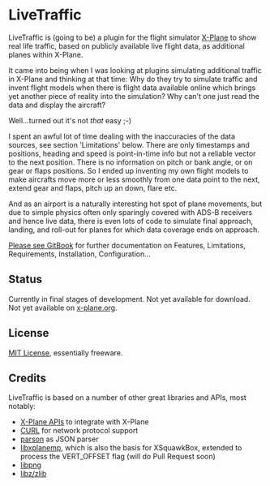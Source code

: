 # LiveTraffic
LiveTraffic is (going to be) a plugin for the flight simulator [X-Plane](https://www.x-plane.com) to show real life traffic, based on publicly available live flight data, as additional planes within X-Plane.

It came into being when I was looking at plugins simulating additional traffic in X-Plane and thinking at that time: Why do they try to simulate traffic and invent flight models when there is flight data available online which brings yet another piece of reality into the simulation? Why can't one just read the data and display the aircraft?

Well...turned out it's not *that* easy ;-)

I spent an awful lot of time dealing with the inaccuracies of the data sources, see section 'Limitations' below. There are only timestamps and positions, heading and speed is point-in-time info but not a reliable vector to the next position. There is no information on pitch or bank angle, or on gear or flaps positions. So I ended up inventing my own flight models to make aircrafts move more or less smoothly from one data point to the next, extend gear and flaps, pitch up an down, flare etc.

And as an airport is a naturally interesting hot spot of plane movements, but due to simple physics often only sparingly covered with ADS-B receivers and hence live data, there is even lots of code to simulate final approach, landing, and roll-out for planes for which data coverage ends on approach.

[Please see GitBook](https://twinfan.gitbook.io/livetraffic/) for further documentation on Features, Limitations, Requirements, Installation, Configuration...

## Status
Currently in final stages of development.
Not yet available for download.
Not yet available on [x-plane.org](https://forums.x-plane.org/index.php?/files/).

## License
[MIT License](https://github.com/TwinFan/LiveTraffic/blob/master/LICENSE), essentially freeware.

## Credits
LiveTraffic is based on a number of other great libraries and APIs, most notably:
- [X-Plane APIs](https://developer.x-plane.com/sdk/plugin-sdk-documents/) to integrate with X-Plane
- [CURL](https://curl.haxx.se/libcurl/) for network protocol support
- [parson](https://github.com/kgabis/parson) as JSON parser
- [libxplanemp](https://github.com/kuroneko/libxplanemp), which is also the basis for XSquawkBox, extended to process the VERT_OFFSET flag (will do Pull Request soon) 
- [libpng](http://www.libpng.org/pub/png/libpng.html)
- [libz/zlib](https://zlib.net)
